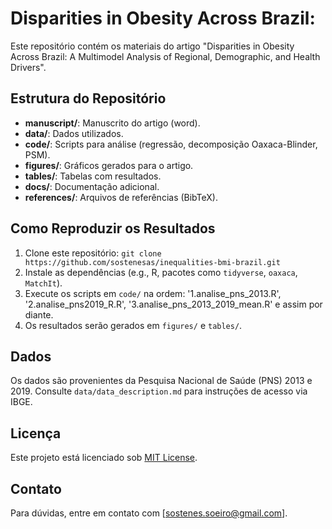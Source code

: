 # Disparities in Obesity Across Brazil:

Este repositório contém os materiais do artigo "Disparities in Obesity Across Brazil: A Multimodel Analysis of Regional, Demographic, and Health Drivers".

## Estrutura do Repositório
- **manuscript/**: Manuscrito do artigo (word).
- **data/**: Dados utilizados.
- **code/**: Scripts para análise (regressão, decomposição Oaxaca-Blinder, PSM).
- **figures/**: Gráficos gerados para o artigo.
- **tables/**: Tabelas com resultados.
- **docs/**: Documentação adicional.
- **references/**: Arquivos de referências (BibTeX).

## Como Reproduzir os Resultados
1. Clone este repositório: `git clone https://github.com/sostenesas/inequalities-bmi-brazil.git`
2. Instale as dependências (e.g., R, pacotes como `tidyverse`, `oaxaca`, `MatchIt`).
3. Execute os scripts em `code/` na ordem: '1.analise_pns_2013.R', '2.analise_pns2019_R.R', '3.analise_pns_2013_2019_mean.R' e assim por diante.
4. Os resultados serão gerados em `figures/` e `tables/`.

## Dados
Os dados são provenientes da Pesquisa Nacional de Saúde (PNS) 2013 e 2019. Consulte `data/data_description.md` para instruções de acesso via IBGE.

## Licença
Este projeto está licenciado sob [MIT License](LICENSE).

## Contato
Para dúvidas, entre em contato com [sostenes.soeiro@gmail.com].
